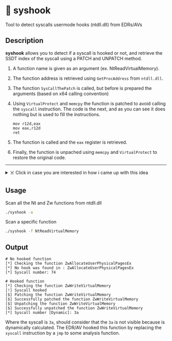 # 👻 syshook 
Tool to detect syscalls usermode hooks (ntdll.dll) from EDRs/AVs

## Description
**syshook** allows you to detect if a syscall is hooked or not, and retrieve the SSDT index of the syscall using a PATCH and UNPATCH method.
1. A function name is given as an argument (ex. NtReadVirtualMemory).
2. The function address is retrieved using `GetProcAddress` from `ntdll.dll`.
3. The function `SysCallThePatch` is called, but before is prepared the arguments (based on x64 calling convention)
4. Using `VirtualProtect` and `memcpy` the function is patched to avoid calling the `syscall` instruction. The code is the next, and as you can see it does nothing but is used to fill the instructions.
    ```assembly
    mov r12d,eax
    mov eax,r12d
    ret
    ```

4. The function is called and the `eax` register is retrieved.
5. Finally, the function is unpached using `memcpy` and `VirtualProtect` to restore the original code.

<hr />
<details>
<summary>☠️ Click in case you are interested in how i came up with this idea</summary>

<hr />
I was researching how to bypass EDR/AVs using syscalls and find ways to get the syscall number dynamically. There are many techniques to perform this (such as Hell's Gate and all the Gates, xd), but I was searching for a way that does not depend on the continuation of the syscall numbers. After all, an EDR/AV is just a software, so if there is a method to read the syscall number by calling a non-malicious function and then somehow retrieve the number obtained, it could be useful, regardless of whether the EDR/AV analyzes the arguments of the function.

EDRs/AVs usually use 2 steps to analyze the user-mode hook:

1. The jmp sends all the parameters to a function that is used to analyze the syscall.
2. It returns but also analyzes the response of the syscall, so the ret does not return to the original function; it returns to the EDR/AV.

So, the basic idea is that. Patch - Call - Unpatch. Then, I realize that it could be used first to get the hooked function and retrieve the syscall number in a machine that has an EDR/AV installed. I think that it couldn't be used to bypass the EDR/AV, but it could be used to get the syscall number dynamically. Anyway I am going to test it in a machine with an EDR/AV installed to see if it works. (later I will update this section) 

</details>

## Usage

Scan all the Nt and Zw functions from ntdll.dll

```bash
./syshook -a
```

Scan a specific function

```bash
./syshook -f NtReadVirtualMemory
```

## Output
```
# No hooked function
[*] Checking the function ZwAllocateUserPhysicalPagesEx
[*] No hook was found in : ZwAllocateUserPhysicalPagesEx
[*] Syscall number: 74
```

```
# Hooked function
[*] Checking the function ZwWriteVirtualMemory
[!] Syscall hooked
[$] Patching the function ZwWriteVirtualMemory
[$] Successfully patched the function ZwWriteVirtualMemory
[$] Unpatching the function ZwWriteVirtualMemory
[$] Successfully unpatched the function ZwWriteVirtualMemory
[*] Syscall number [Dynamic]: 3a
```
Where the syscall is `3a`, should consider that the `3a` is not visible because is dynamically calculated. The EDR/AV hooked this function by replacing the `syscall` instruction by a `jmp` to some analysis function. 
